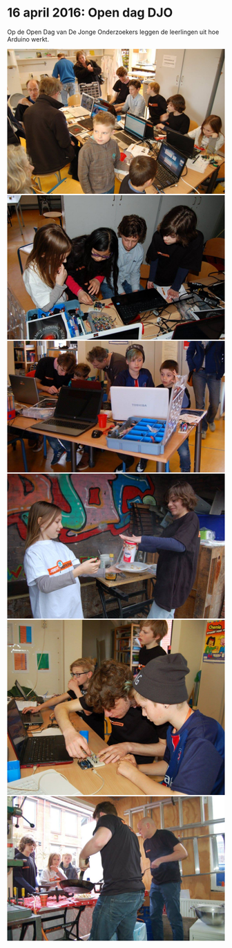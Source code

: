# 16 april 2016: Open dag DJO

Op de Open Dag van De Jonge Onderzoekers 
leggen de leerlingen uit hoe Arduino werkt.

![Open dag DJOG 2016-04-16](20160417OpenDag1.jpg)
![Open dag DJOG 2016-04-16](20160417OpenDag2.jpg)
![Open dag DJOG 2016-04-16](20160417OpenDag3.jpg)
![Open dag DJOG 2016-04-16](20160417OpenDag4.jpg)
![Open dag DJOG 2016-04-16](20160417OpenDag5.jpg)
![Open dag DJOG 2016-04-16](20160417OpenDag6.jpg)
